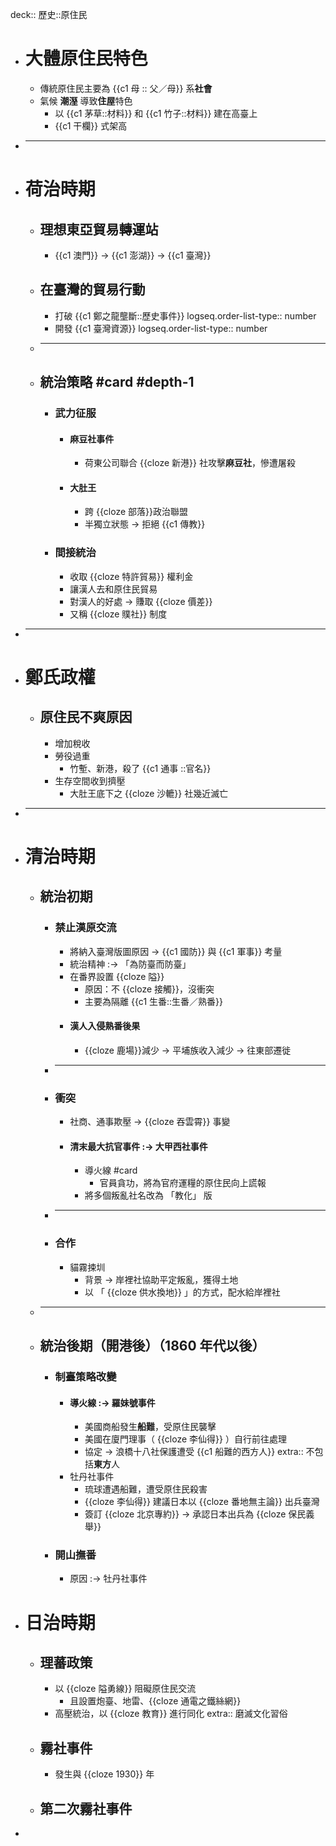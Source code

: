 deck:: 歷史::原住民

- # 大體原住民特色
	- 傳統原住民主要為 {{c1 母 :: 父／母}} 系**社會**
	- 氣候 **潮溼** 導致**住屋**特色
		- 以 {{c1 茅草::材料}} 和 {{c1 竹子::材料}} 建在高臺上
		- {{c1 干欄}} 式架高
- ***
- # 荷治時期
	- ## 理想東亞貿易轉運站
		- {{c1 澳門}} -> {{c1 澎湖}} -> {{c1 臺灣}}
	- ## 在臺灣的**貿易**行動
		- 打破 {{c1 鄭之龍壟斷::歷史事件}}
		  logseq.order-list-type:: number
		- 開發 {{c1 臺灣資源}}
		  logseq.order-list-type:: number
	- ***
	- ## 統治策略 #card #depth-1
		- ### 武力征服
			- #### 麻豆社事件
				- 荷東公司聯合 {{cloze 新港}} 社攻擊**麻豆社**，慘遭屠殺
			- #### 大肚王
				- 跨 {{cloze 部落}}政治聯盟
				- 半獨立狀態 -> 拒絕 {{c1 傳教}}
		- ### 間接統治
			- 收取 {{cloze 特許貿易}} 權利金
			- 讓漢人去和原住民貿易
			- 對漢人的好處 -> 賺取  {{cloze 價差}}
			- 又稱 {{cloze 贌社}} 制度
- ***
- # 鄭氏政權
	- ## 原住民不爽原因
		- 增加稅收
		- 勞役過重
			- 竹塹、新港，殺了 {{c1 通事 ::官名}}
		- 生存空間收到擠壓
			- 大肚王底下之  {{cloze 沙轆}} 社幾近滅亡
- ***
- # 清治時期
	- ## 統治初期
		- ### 禁止漢原交流
			- 將納入臺灣版圖原因 -> {{c1 國防}} 與 {{c1 軍事}} 考量
			- 統治精神 :-> 「為防臺而防臺」
			- 在番界設置 {{cloze 隘}}
				- 原因：不 {{cloze 接觸}}，沒衝突
				- 主要為隔離 {{c1 生番::生番／熟番}}
			- #### 漢人入侵熟番後果
				- {{cloze 鹿場}}減少 -> 平埔族收入減少 -> 往東部遷徙
		- ***
		- ### 衝突
			- 社商、通事欺壓 -> {{cloze 吞雲霄}} 事變
			- #### 清末最大抗官事件  :-> 大甲西社事件
				- 導火線 #card
					- 官員貪功，將為官府運糧的原住民向上謊報
				- 將多個叛亂社名改為 「教化」 版
		- ***
		- ### 合作
			- 貓霧捒圳
				- 背景 -> 岸裡社協助平定叛亂，獲得土地
				- 以 「 {{cloze 供水換地}} 」的方式，配水給岸裡社
	- ***
	- ## 統治後期（開港後）（1860 年代以後）
		- ### 制臺策略改變
			- #### 導火線 :-> 羅妹號事件
				- 美國商船發生**船難**，受原住民襲擊
				- 美國在廈門理事（ {{cloze 李仙得}} ）自行前往處理
				- 協定 -> 浪橋十八社保護遭受 {{c1 船難的西方人}}
				  extra:: 不包括**東方**人
			- 牡丹社事件
				- 琉球遭遇船難，遭受原住民殺害
				- {{cloze 李仙得}} 建議日本以 {{cloze 番地無主論}} 出兵臺灣
				- 簽訂 {{cloze 北京專約}} -> 承認日本出兵為 {{cloze 保民義舉}}
		- ### 開山撫番
			- 原因 :-> 牡丹社事件
- # 日治時期
	- ## 理蕃政策
		- 以 {{cloze 隘勇線}} 阻礙原住民交流
			- 且設置炮臺、地雷、{{cloze 通電之鐵絲網}}
		- 高壓統治，以 {{cloze 教育}} 進行同化
		  extra:: 磨滅文化習俗
	- ## 霧社事件
		- 發生與 {{cloze 1930}} 年
	- ## 第二次霧社事件
-